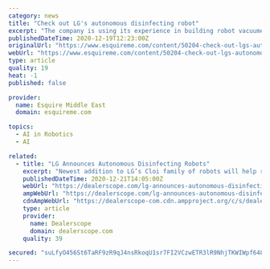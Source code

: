 ```yaml
---
category: news
title: "Check out LG's autonomous disinfecting robot"
excerpt: "The company is using its experience in building robot vacuumes, as well as artificial intelligence and autonomous vehicles, to build a robot that can kill germs and viruses using ultraviolet light. The robot uses autonomous tech to navigate around furniture in high-traffic areas (such as restaurants and hotels) and sanitize touchable surfaces in just 15-30 minutes."
publishedDateTime: 2020-12-19T12:23:00Z
originalUrl: "https://www.esquireme.com/content/50204-check-out-lgs-autonomous-disinfecting-robot"
webUrl: "https://www.esquireme.com/content/50204-check-out-lgs-autonomous-disinfecting-robot"
type: article
quality: 19
heat: -1
published: false

provider:
  name: Esquire Middle East
  domain: esquireme.com

topics:
  - AI in Robotics
  - AI

related:
  - title: "LG Announces Autonomous Disinfecting Robots"
    excerpt: "Newest addition to LG’s Cloi family of robots will help retailers deliver peace of mind. Combining its core competencies in robotics, artificial intelligence and autonomous vehicles with a deep ..."
    publishedDateTime: 2020-12-21T14:05:00Z
    webUrl: "https://dealerscope.com/lg-announces-autonomous-disinfecting-robots"
    ampWebUrl: "https://dealerscope.com/lg-announces-autonomous-disinfecting-robots?amp"
    cdnAmpWebUrl: "https://dealerscope-com.cdn.ampproject.org/c/s/dealerscope.com/lg-announces-autonomous-disinfecting-robots?amp"
    type: article
    provider:
      name: Dealerscope
      domain: dealerscope.com
    quality: 39

secured: "suLfyO456St6TaRF9zR9qJ4nsRkoqU1sr7FI2VCzwETR3lR9NhjTKWIWpf648g1nVdgNGQXTQsysATczyIHLihNI9ilgBA7x8+GM4BmFZ4u77FfcKsOdeCXjBWazIyrWwy0wimda4ViCfs4W3UDgztJySxOlKOwH6HHep5/fWGHTsKsp40Lqhqi72mYb1nzZIoeo470TLJl6V15IfaRUwH+up0yP4+pk1evTTORrAvDa2ustmjUDnQqjcky0qrynplBK1jN8A0ouqr2JM5g0ih8obSD8Zdkf9PCCgHxstb8z2WNcOruB9yZt2ba2ivrb8PwAE/AqgpJ2rGRKp5iHjzGa5IqDOgeyAkVWuchb1Rw=;ChtB+lz1IXtwgIIh8au0AQ=="
---
```


